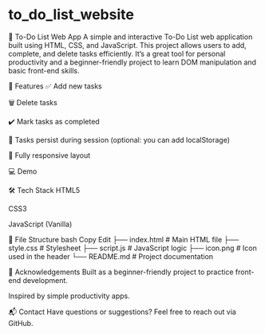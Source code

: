 # to_do_list_website

📝 To-Do List Web App
A simple and interactive To-Do List web application built using HTML, CSS, and JavaScript. This project allows users to add, complete, and delete tasks efficiently. It’s a great tool for personal productivity and a beginner-friendly project to learn DOM manipulation and basic front-end skills.

🌟 Features
✅ Add new tasks

🗑️ Delete tasks

✔️ Mark tasks as completed

💾 Tasks persist during session (optional: you can add localStorage)

📱 Fully responsive layout

💻 Demo
<!-- Add a real screenshot image in your repo -->

🛠️ Tech Stack
HTML5

CSS3

JavaScript (Vanilla)

📂 File Structure
bash
Copy
Edit
├── index.html      # Main HTML file
├── style.css       # Stylesheet
├── script.js       # JavaScript logic
├── icon.png        # Icon used in the header
└── README.md       # Project documentation

🙌 Acknowledgements
Built as a beginner-friendly project to practice front-end development.

Inspired by simple productivity apps.

📬 Contact
Have questions or suggestions? Feel free to reach out via GitHub.
